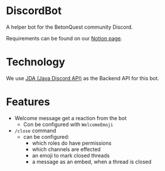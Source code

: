 # DiscordBot
A helper bot for the BetonQuest community Discord.

Requirements can be found on our [Notion page](https://betonquest.notion.site/BetonQuest-Discord-Bot-96d3fa5c28174494a8123005622be075).

# Technology
We use [JDA (Java Discord API)](https://github.com/DV8FromTheWorld/JDA) as the Backend API for this bot.

# Features
- Welcome message get a reaction from the bot
  - Con be configured with `WelcomeEmoji`
- `/close` command
  - can be configured:
    - which roles do have permissions
    - which channels are effected
    - an emoji to mark closed threads
    - a message as an embed, when a thread is closed 
